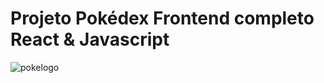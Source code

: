 # Projeto Pokédex Frontend completo React & Javascript

![pokelogo](https://user-images.githubusercontent.com/99502194/198315262-8bb3e976-3bf0-4380-85ab-43cecce51ddc.png)
